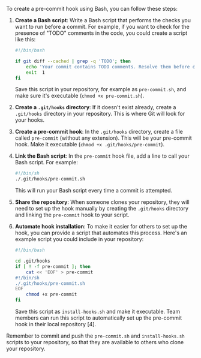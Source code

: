 To create a pre-commit hook using Bash, you can follow these steps:

1. **Create a Bash script**: Write a Bash script that performs the checks you want to run before a commit. For example, if you want to check for the presence of "TODO" comments in the code, you could create a script like this:

   ```bash
   #!/bin/bash

   if git diff --cached | grep -q 'TODO'; then
       echo 'Your commit contains TODO comments. Resolve them before committing.'
       exit  1
   fi
   ```

   Save this script in your repository, for example as `pre-commit.sh`, and make sure it's executable (`chmod +x pre-commit.sh`).

2. **Create a `.git/hooks` directory**: If it doesn't exist already, create a `.git/hooks` directory in your repository. This is where Git will look for your hooks.

3. **Create a pre-commit hook**: In the `.git/hooks` directory, create a file called `pre-commit` (without any extension). This will be your pre-commit hook. Make it executable (`chmod +x .git/hooks/pre-commit`).

4. **Link the Bash script**: In the `pre-commit` hook file, add a line to call your Bash script. For example:

   ```bash
   #!/bin/sh
   ./.git/hooks/pre-commit.sh
   ```

   This will run your Bash script every time a commit is attempted.

5. **Share the repository**: When someone clones your repository, they will need to set up the hook manually by creating the `.git/hooks` directory and linking the `pre-commit` hook to your script.

6. **Automate hook installation**: To make it easier for others to set up the hook, you can provide a script that automates this process. Here's an example script you could include in your repository:

   ```bash
   #!/bin/bash

   cd .git/hooks
   if [ ! -f pre-commit ]; then
       cat << 'EOF' > pre-commit
   #!/bin/sh
   ./.git/hooks/pre-commit.sh
   EOF
       chmod +x pre-commit
   fi
   ```

   Save this script as `install-hooks.sh` and make it executable. Team members can run this script to automatically set up the pre-commit hook in their local repository [4].

Remember to commit and push the `pre-commit.sh` and `install-hooks.sh` scripts to your repository, so that they are available to others who clone your repository.